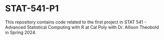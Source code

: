 # STAT-541-P1
This repository contains code related to the first project in STAT 541 - Advanced Statistical Computing with R at Cal Poly with Dr. Allison Theobold in Spring 2024.
